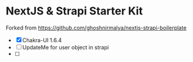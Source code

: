 # NextJS & Strapi Starter Kit

Forked from https://github.com/ghoshnirmalya/nextjs-strapi-boilerplate

- [x] Chakra-UI 1.6.4
- [ ] UpdateMe for user object in strapi
- [ ] 
